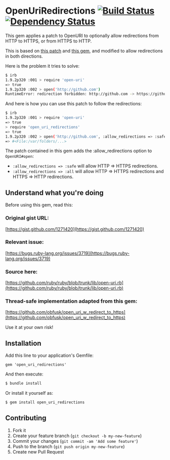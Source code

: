 # OpenUriRedirections [![Build Status](https://secure.travis-ci.org/jaimeiniesta/open_uri_redirections.png)](http://travis-ci.org/jaimeiniesta/open_uri_redirections) [![Dependency Status](https://gemnasium.com/jaimeiniesta/open_uri_redirections.png)](https://gemnasium.com/jaimeiniesta/open_uri_redirections)

This gem applies a patch to OpenURI to optionally allow redirections from HTTP to HTTPS, or from HTTPS to HTTP.

This is based on [this patch](http://bugs.ruby-lang.org/issues/859) and [this gem](https://github.com/obfusk/open_uri_w_redirect_to_https), and modified to allow redirections in both directions.

Here is the problem it tries to solve:

```sh
$ irb
1.9.2p320 :001 > require 'open-uri'
=> true
1.9.2p320 :002 > open('http://github.com')
RuntimeError: redirection forbidden: http://github.com -> https://github.com/
```

And here is how you can use this patch to follow the redirections:

```sh
$ irb
1.9.2p320 :001 > require 'open-uri'
=> true
> require 'open_uri_redirections'
=> true
1.9.2p320 :002 > open('http://github.com', :allow_redirections => :safe)
=> #<File:/var/folders/...>
```

The patch contained in this gem adds the :allow_redirections option to `OpenURI#open`:

* `:allow_redirections => :safe` will allow HTTP => HTTPS redirections.
* `:allow_redirections => :all`  will allow HTTP => HTTPS redirections and HTTPS => HTTP redirections.

## Understand what you're doing

Before using this gem, read this:

### Original gist URL:
[https://gist.github.com/1271420](https://gist.github.com/1271420)

### Relevant issue:
[https://bugs.ruby-lang.org/issues/3719](https://bugs.ruby-lang.org/issues/3719)

### Source here:
[https://github.com/ruby/ruby/blob/trunk/lib/open-uri.rb](https://github.com/ruby/ruby/blob/trunk/lib/open-uri.rb)

### Thread-safe implementation adapted from this gem:
[https://github.com/obfusk/open_uri_w_redirect_to_https](https://github.com/obfusk/open_uri_w_redirect_to_https)

Use it at your own risk!

## Installation

Add this line to your application's Gemfile:

    gem 'open_uri_redirections'

And then execute:

```sh
$ bundle install
```

Or install it yourself as:

```sh
$ gem install open_uri_redirections
```

## Contributing

1. Fork it
2. Create your feature branch (`git checkout -b my-new-feature`)
3. Commit your changes (`git commit -am 'Add some feature'`)
4. Push to the branch (`git push origin my-new-feature`)
5. Create new Pull Request
